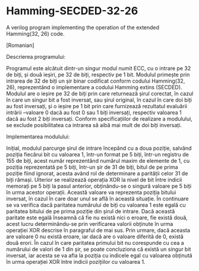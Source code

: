 # Hamming-SECDED-32-26
A verilog program implementing the operation of the extended Hamming(32, 26) code.

[Romanian]

Descrierea programului:

Programul este alcătuit dintr-un singur modul numit ECC, cu o intrare pe 32 de biți, și două ieșiri, pe 32 de biți, respectiv pe 1 bit.
Modulul primește prin intrarea de 32 de biți un șir binar codificat conform codului Hamming(32, 26), reprezentând o implementare a codului Hamming extins (SECDED).
Modulul are o ieșire pe 32 de biți prin care returnează șirul corectat, în cazul în care un singur bit a fost inversat, sau șirul original, 
în cazul în care doi biți au fost inversați, și o ieșire pe 1 bit prin care furnizează rezultatul evaluării intrării –valoare 0 dacă au fost 0 sau 1 biți inversați, 
respectiv valoarea 1 dacă au fost 2 biți inversați. Conform specificațiilor de realizare a modulului, se exclude posibilitatea ca intrarea să aibă mai mult de doi biți inversați.


Implementarea modulului:

Inițial, modulul parcurge șirul de intrare începând cu a doua poziție, salvând poziția fiecărui bit cu valoarea 1, într-un format pe 5 biți, 
într-un registru de 155 de biți, acest număr reprezentând numărul maxim de elemente de 1, cu poziția reprezentată pe 5 biți, într-un 
șir de 31 de biți, bitul de pe prima poziție fiind ignorat, acesta având rol de determinare a parității celor 31 de biți rămași.
Ulterior se realizează operația XOR la nivel de bit între indicii memorați pe 5 biți la pasul anterior, obținându-se o singură valoare pe 5 biți în urma acestor operații.
Această valoare va reprezenta poziția bitului inversat, în cazul în care doar unul se află în această situație.
În continuare se va verifica dacă paritatea numărului de biți cu valoarea 1 este egală cu paritatea bitului de pe prima poziție din șirul de intrare.
Dacă această paritate este egală înseamnă că fie nu există nici o eroare, fie există două, acest lucru determinându-se prin verificarea valorii obținute în urma operației XOR descrise în paragraful de mai sus.
Prin urmare, dacă aceasta are valoare 0 nu există eroare, iar dacă are o valoare diferită de 0, există două erori.
În cazul în care paritatea primului bit nu corespunde cu cea a numărului de valori de 1 din șir, se poate concluziona că există un singur bit inversat, 
iar acesta se va afla la poziția cu indicele egal cu valoarea obținută în urma operației XOR între indicii pozițiilor cu valoarea 1.

